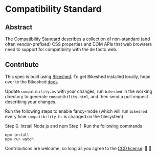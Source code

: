 # Compatibility Standard

## Abstract

The [Compatibility Standard](https://compat.spec.whatwg.org/) describes a collection of non-standard (and often vendor-prefixed) CSS properties and DOM APIs that web browsers need to support for compatibility with the de facto web.

## Contribute

This spec is built using [Bikeshed](https://github.com/tabatkins/bikeshed). To get Bikeshed installed locally, head over to the Bikeshed [docs](https://github.com/tabatkins/bikeshed/blob/prespec/docs/install.md)

Update `compatibility.bs` with your changes, run `bikeshed` in the working directory to generate `compatibility.html`, and then send a pull request describing your changes.

Run the following steps to enable fancy-mode (which will run `bikeshed` every time `compatibility.bs` is changed on the filesystem).

Step 0. Install Node.js and npm
Step 1: Run the following commands

```
npm install
npm run watch
```

Contributions are welcome, so long as you agree to the [CC0 license](LICENSE). :rainbow: :stars:
